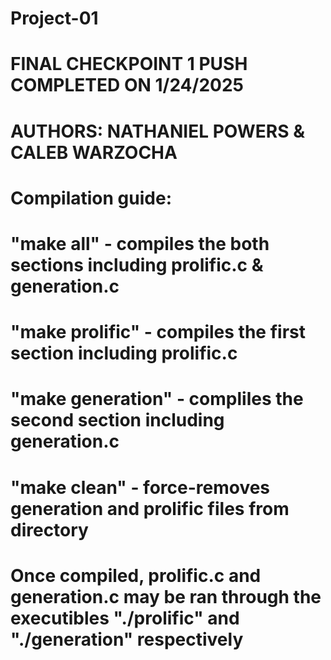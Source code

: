 # Project-01
# FINAL CHECKPOINT 1 PUSH COMPLETED ON 1/24/2025
# AUTHORS: NATHANIEL POWERS & CALEB WARZOCHA
#
#
# Compilation guide: 
# "make all" - compiles the both sections including prolific.c & generation.c
#
# "make prolific" - compiles the first section including prolific.c
#
# "make generation" - compliles the second section including generation.c
#
# "make clean" - force-removes generation and prolific files from directory
#
# Once compiled, prolific.c and generation.c may be ran through the executibles "./prolific" and "./generation" respectively 